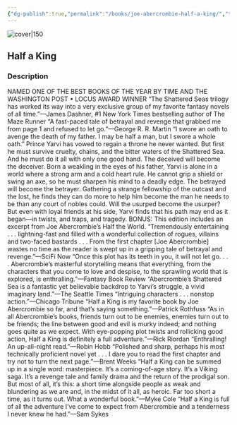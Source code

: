 ```yaml
---
{"dg-publish":true,"permalink":"/books/joe-abercrombie-half-a-king/","title":"\"Half a King\"","tags":["Fantasy"]}
---
```




![cover|150](http://books.google.com/books/content?id=Z12VAgAAQBAJ&printsec=frontcover&img=1&zoom=1&edge=curl&source=gbs_api)

## Half a King

### Description

NAMED ONE OF THE BEST BOOKS OF THE YEAR BY TIME AND THE WASHINGTON POST • LOCUS AWARD WINNER “The Shattered Seas trilogy has worked its way into a very exclusive group of my favorite fantasy novels of all time.”—James Dashner, #1 New York Times bestselling author of The Maze Runner “A fast-paced tale of betrayal and revenge that grabbed me from page 1 and refused to let go.”—George R. R. Martin “I swore an oath to avenge the death of my father. I may be half a man, but I swore a whole oath.” Prince Yarvi has vowed to regain a throne he never wanted. But first he must survive cruelty, chains, and the bitter waters of the Shattered Sea. And he must do it all with only one good hand. The deceived will become the deceiver. Born a weakling in the eyes of his father, Yarvi is alone in a world where a strong arm and a cold heart rule. He cannot grip a shield or swing an axe, so he must sharpen his mind to a deadly edge. The betrayed will become the betrayer. Gathering a strange fellowship of the outcast and the lost, he finds they can do more to help him become the man he needs to be than any court of nobles could. Will the usurped become the usurper? But even with loyal friends at his side, Yarvi finds that his path may end as it began—in twists, and traps, and tragedy. BONUS: This edition includes an excerpt from Joe Abercrombie’s Half the World. “Tremendously entertaining . . . lightning-fast and filled with a wonderful collection of rogues, villains and two-faced bastards . . . From the first chapter [Joe Abercrombie] wastes no time as the reader is swept up in a gripping tale of betrayal and revenge.”—SciFi Now “Once this plot has its teeth in you, it will not let go. . . . Abercrombie’s masterful storytelling means that everything, from the characters that you come to love and despise, to the sprawling world that is explored, is enthralling.”—Fantasy Book Review “Abercrombie’s Shattered Sea is a fantastic yet believable backdrop to Yarvi’s struggle, a vivid imaginary land.”—The Seattle Times “Intriguing characters . . . nonstop action.”—Chicago Tribune “Half a King is my favorite book by Joe Abercrombie so far, and that’s saying something.”—Patrick Rothfuss “As in all Abercrombie’s books, friends turn out to be enemies, enemies turn out to be friends; the line between good and evil is murky indeed; and nothing goes quite as we expect. With eye-popping plot twists and rollicking good action, Half a King is definitely a full adventure.”—Rick Riordan “Enthralling! An up-all-night read.”—Robin Hobb “Polished and sharp, perhaps his most technically proficient novel yet . . . I dare you to read the first chapter and try not to turn the next page.”—Brent Weeks “Half a King can be summed up in a single word: masterpiece. It’s a coming-of-age story. It’s a Viking saga. It’s a revenge tale and family drama and the return of the prodigal son. But most of all, it’s this: a short time alongside people as weak and blundering as we are and, in the midst of it all, as heroic. Far too short a time, as it turns out. What a wonderful book.”—Myke Cole “Half a King is full of all the adventure I’ve come to expect from Abercrombie and a tenderness I never knew he had.”—Sam Sykes
```